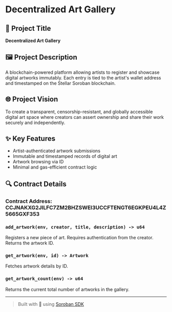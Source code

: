 # Decentralized Art Gallery

## 📌 Project Title
**Decentralized Art Gallery**

## 🖼 Project Description
A blockchain-powered platform allowing artists to register and showcase digital artworks immutably. Each entry is tied to the artist's wallet address and timestamped on the Stellar Soroban blockchain.

## 🌐 Project Vision
To create a transparent, censorship-resistant, and globally accessible digital art space where creators can assert ownership and share their work securely and independently.

## ✨ Key Features
- Artist-authenticated artwork submissions
- Immutable and timestamped records of digital art
- Artwork browsing via ID
- Minimal and gas-efficient contract logic

## 🔍 Contract Details

### Contract Address: CCJNAKXG2JILFC7ZM2BHZSWEI3UCCFTENGT6EGKPEU4L4Z5665GXF353 

### `add_artwork(env, creator, title, description) -> u64`
Registers a new piece of art. Requires authentication from the creator. Returns the artwork ID.

### `get_artwork(env, id) -> Artwork`
Fetches artwork details by ID.

### `get_artwork_count(env) -> u64`
Returns the current total number of artworks in the gallery.

---

> Built with 💙 using [Soroban SDK](https://soroban.stellar.org/)

